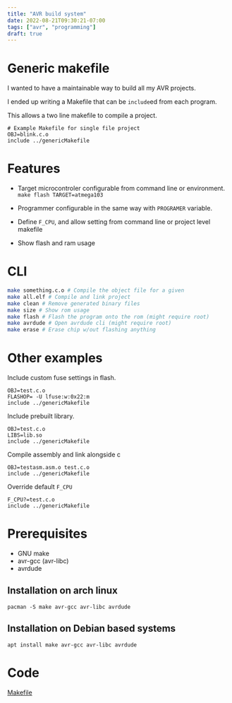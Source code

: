 ```yaml
---
title: "AVR build system"
date: 2022-08-21T09:30:21-07:00
tags: ["avr", "programming"]
draft: true
---
```


# Generic makefile

I wanted to have a maintainable way to build all my AVR projects.

I ended up writing a Makefile that can be ``include``ed from each program.

This allows a two line makefile to compile a project.

```make
# Example Makefile for single file project
OBJ=blink.c.o
include ../genericMakefile
```

# Features

- Target microcontroler configurable from command line or environment. ``make flash TARGET=atmega103``

- Programmer configurable in the same way with ``PROGRAMER`` variable.

- Define ``F_CPU``, and allow setting from command line or project level makefile

- Show flash and ram usage

# CLI

```sh
make something.c.o # Compile the object file for a given 
make all.elf # Compile and link project
make clean # Remove generated binary files
make size # Show rom usage
make flash # Flash the program onto the rom (might require root)
make avrdude # Open avrdude cli (might require root)
make erase # Erase chip w/out flashing anything
```

# Other examples

Include custom fuse settings in flash.

```make
OBJ=test.c.o
FLASHOP= -U lfuse:w:0x22:m
include ../genericMakefile
```

Include prebuilt library.

```make
OBJ=test.c.o
LIBS=lib.so
include ../genericMakefile
```

Compile assembly and link alongside c

```make
OBJ=testasm.asm.o test.c.o
include ../genericMakefile
```

Override default ``F_CPU``

```make
F_CPU?=test.c.o
include ../genericMakefile
```

# Prerequisites

- GNU make
- avr-gcc (avr-libc)
- avrdude

## Installation on arch linux

```
pacman -S make avr-gcc avr-libc avrdude
```

## Installation on Debian based systems

```
apt install make avr-gcc avr-libc avrdude
```

# Code

[Makefile](genericMakefile)




